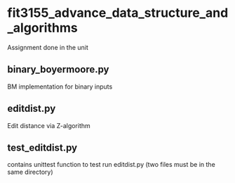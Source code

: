 # fit3155_advance_data_structure_and_algorithms
Assignment done in the unit
## binary_boyermoore.py ##
BM implementation for binary inputs 
## editdist.py ##
Edit distance via Z-algorithm
## test_editdist.py ##
contains unittest function to test run editdist.py (two files must be in the same directory)
